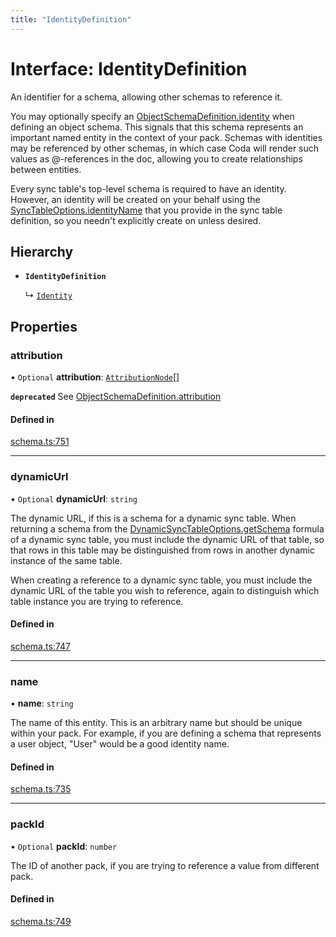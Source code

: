 ```yaml
---
title: "IdentityDefinition"
---
```

# Interface: IdentityDefinition

An identifier for a schema, allowing other schemas to reference it.

You may optionally specify an [ObjectSchemaDefinition.identity](ObjectSchemaDefinition.md#identity) when defining an object schema.
This signals that this schema represents an important named entity in the context of your pack.
Schemas with identities may be referenced by other schemas, in which case Coda
will render such values as @-references in the doc, allowing you to create relationships
between entities.

Every sync table's top-level schema is required to have an identity. However, an identity
will be created on your behalf using the [SyncTableOptions.identityName](SyncTableOptions.md#identityname) that you provide in the sync
table definition, so you needn't explicitly create on unless desired.

## Hierarchy

- **`IdentityDefinition`**

  ↳ [`Identity`](Identity.md)

## Properties

### attribution

• `Optional` **attribution**: [`AttributionNode`](../types/AttributionNode.md)[]

**`deprecated`** See [ObjectSchemaDefinition.attribution](ObjectSchemaDefinition.md#attribution)

#### Defined in

[schema.ts:751](https://github.com/coda/packs-sdk/blob/main/schema.ts#L751)

___

### dynamicUrl

• `Optional` **dynamicUrl**: `string`

The dynamic URL, if this is a schema for a dynamic sync table. When returning a schema from the
[DynamicSyncTableOptions.getSchema](DynamicSyncTableOptions.md#getschema) formula of a dynamic sync table, you must include
the dynamic URL of that table, so that rows
in this table may be distinguished from rows in another dynamic instance of the same table.

When creating a reference to a dynamic sync table, you must include the dynamic URL of the table
you wish to reference, again to distinguish which table instance you are trying to reference.

#### Defined in

[schema.ts:747](https://github.com/coda/packs-sdk/blob/main/schema.ts#L747)

___

### name

• **name**: `string`

The name of this entity. This is an arbitrary name but should be unique within your pack.
For example, if you are defining a schema that represents a user object, "User" would be a good identity name.

#### Defined in

[schema.ts:735](https://github.com/coda/packs-sdk/blob/main/schema.ts#L735)

___

### packId

• `Optional` **packId**: `number`

The ID of another pack, if you are trying to reference a value from different pack.

#### Defined in

[schema.ts:749](https://github.com/coda/packs-sdk/blob/main/schema.ts#L749)
